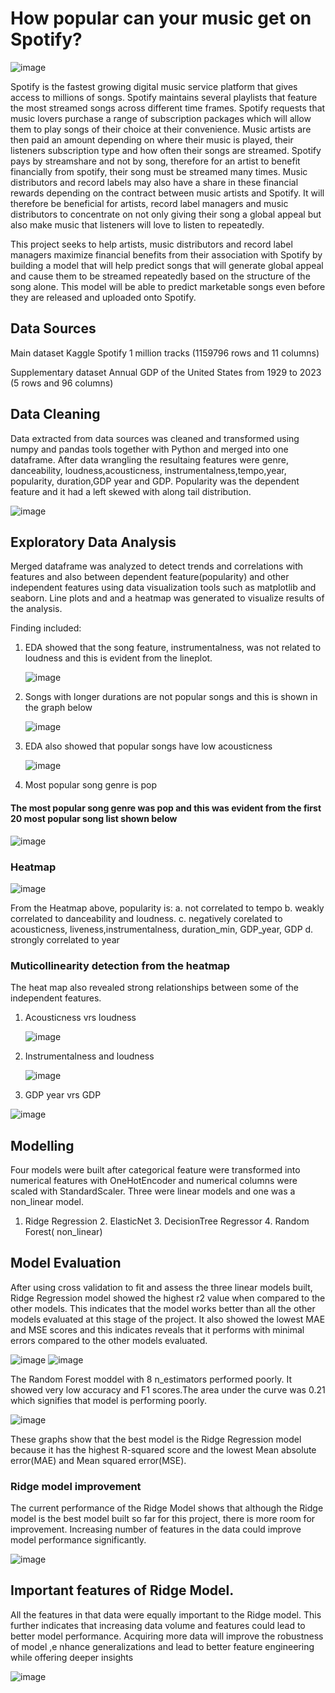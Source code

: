 # How popular can your music get on Spotify?
![image](https://github.com/user-attachments/assets/b881a7a7-f528-4099-9f79-90ac869ff305)


Spotify is the fastest growing digital music service platform that gives access to millions of songs. Spotify maintains several playlists that feature the most streamed songs across different time frames. Spotify requests that music lovers purchase a range of subscription packages which will allow them to play songs of their choice at their convenience. Music artists are then paid an amount depending on where their music is played, their listeners subscription type and how often their songs are streamed. Spotify pays by streamshare and not by song, therefore for an artist to benefit financially from spotify, their song must be streamed many times. Music distributors and record labels may also have a share in these financial rewards depending on the contract between music artists and Spotify. It will therefore be beneficial for artists, record label managers and music distributors to concentrate on not only giving their song a global appeal but also make music that listeners will love to listen to repeatedly. 

This project seeks to help artists, music distributors and record label managers maximize financial benefits from their association with Spotify by building a model that will help predict songs that will generate global appeal and cause them to be streamed repeatedly based on the structure of the song alone. This model will be able to predict marketable songs even before they are released and uploaded onto Spotify. 

## Data Sources
Main dataset
Kaggle Spotify 1 million tracks 
(1159796 rows and 11 columns)

Supplementary dataset
Annual GDP of the United States from 1929 to 2023 
(5 rows and 96 columns)

## Data Cleaning
Data extracted from data sources was cleaned and transformed using numpy and pandas tools together with Python and merged into one dataframe. After data wrangling the resultaing features were genre, danceability, loudness,acousticness, instrumentalness,tempo,year, popularity, duration,GDP year and GDP. Popularity was the dependent feature and it had a left skewed with along tail distribution.

![image](https://github.com/user-attachments/assets/177b091b-bb63-4e74-960b-ebf8fc1d0883)


## Exploratory Data Analysis
Merged dataframe was analyzed to detect trends and correlations with features and also between dependent feature(popularity) and other independent features using data visualization tools such as matplotlib and seaborn. Line plots and and a heatmap was generated to visualize results of the analysis. 

Finding included:

1. EDA showed that the song feature, instrumentalness, was not related to loudness and this is evident from the lineplot.
 
   ![image](https://github.com/user-attachments/assets/7c68c110-6d66-42ce-8cf3-f426848a3980)


2. Songs with longer durations are not popular songs and this is shown in the graph below

   ![image](https://github.com/user-attachments/assets/0534b6bc-285f-46f2-95d9-9e0021f91129)


3. EDA also showed that popular songs have low acousticness

   ![image](https://github.com/user-attachments/assets/faf363d6-e467-426f-b934-c8590a15b9d4)


4. Most popular song genre is pop
   
  #### The most popular song genre was pop and this was evident from the first 20 most popular song list shown below

  ![image](https://github.com/user-attachments/assets/a404f4a7-d024-4051-932c-0999034d0dba)


  
### Heatmap

![image](https://github.com/user-attachments/assets/a5f320f6-78a5-4d98-ae8a-13977fbad6e9)


 From the Heatmap above, popularity is:
a. not correlated to tempo
b. weakly correlated to danceability and loudness.
c. negatively corelated to acousticness, liveness,instrumentalness, duration_min, GDP_year, GDP
d. strongly correlated to year

### Muticollinearity detection from the heatmap
The heat map also revealed strong relationships between some of the independent features.

1. Acousticness vrs loudness

   ![image](https://github.com/user-attachments/assets/607ce93f-66dd-4f0a-8255-b65f4c881952)


2. Instrumentalness and loudness
   
   ![image](https://github.com/user-attachments/assets/0c12864b-7f2e-44c6-9ac5-daf8a5b284d5)


4. GDP year vrs GDP
   
 ![image](https://github.com/user-attachments/assets/f5aa0a25-27fb-44ec-86a7-f297e8527286)


## Modelling
Four models were built after categorical feature were transformed into numerical features with OneHotEncoder and numerical columns were scaled with StandardScaler. Three were linear models and one was a non_linear model.

1. Ridge Regression  2. ElasticNet 3. DecisionTree Regressor 4. Random Forest( non_linear)
  

## Model Evaluation

After using cross validation to fit  and assess the three linear models built,  Ridge Regression model showed the highest r2 value when compared to the other models. This indicates that the model works better than all the other models evaluated at this stage of the project. It also showed the lowest MAE and MSE scores and this indicates reveals that it performs with minimal errors compared to the other models evaluated.


![image](https://github.com/user-attachments/assets/2dbbcdf1-d840-4cf5-abb3-3dd04cca838f)  ![image](https://github.com/user-attachments/assets/f958ef67-15f8-403f-a351-efb522c1e82c)


The Random Forest moddel  with 8 n_estimators performed poorly. It  showed very low accuracy and F1 scores.The area under the curve was 0.21 which signifies that model is performing poorly.

![image](https://github.com/user-attachments/assets/4386b846-9c8d-43c3-8da7-50c0bd009fbd)


These graphs show that the best model is the Ridge Regression model because it has the highest R-squared score and the lowest Mean absolute error(MAE) and Mean squared error(MSE).

### Ridge model improvement
The current performance of the Ridge Model shows that although the Ridge model is the best model built so far for this project, there is more  room for improvement. Increasing number of features in the data could improve model performance significantly.

![image](https://github.com/user-attachments/assets/7740e753-fba7-4dac-aeeb-bc35822a34af)



## Important features of Ridge Model.

All the features in that data were equally important to the Ridge model. This further indicates that increasing data volume and features could lead to better model performance.
Acquiring more data will improve the robustness of model ,e nhance generalizations and lead to better feature engineering while offering deeper insights

![image](https://github.com/user-attachments/assets/be15ace8-7c2a-4da5-9324-5f9bfaeceb79)
















 





   













